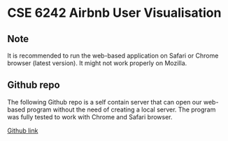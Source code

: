 CSE 6242 Airbnb User Visualisation
=================================

## Note
It is recommended to run the web-based application on Safari or Chrome browser (latest version). It might not work properly on Mozilla.

## Github repo
The following Github repo is a self contain server that can open our web-based program without the need of creating a local server.
The program was fully tested to work with Chrome and Safari browser.

[Github link](https://asaj3.github.io/)
